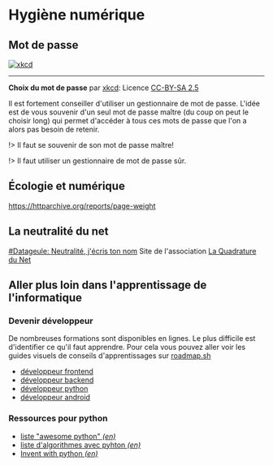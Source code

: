 # Hygiène numérique

## Mot de passe

[![xkcd](https://imgs.xkcd.com/comics/password_strength.png)](https://xkcd.com/936/)

---

<p class="center-p">

**Choix du mot de passe** par [xkcd](https://xkcd.com): Licence [CC-BY-SA 2.5](https://creativecommons.org/licenses/by-sa/2.5/)

</p>

Il est fortement conseiller d'utiliser un gestionnaire de mot de passe. L'idée est de vous souvenir d'un seul mot de passe maître (du coup on peut le choisir long) qui permet d'accéder à tous ces mots de passe que l'on a alors pas besoin de retenir.

!> Il faut se souvenir de son mot de passe maître!

!> Il faut utiliser un gestionnaire de mot de passe sûr.

## Écologie et numérique

<https://httparchive.org/reports/page-weight>

## La neutralité du net

[#Datageule: Neutralité, j'écris ton nom](https://framatube.org/w/64077068-5d05-4815-9095-af63a33a91c4)
Site de l'association [La Quadrature du Net](https://www.laquadrature.net/neutralite_du_net/)

## Aller plus loin dans l'apprentissage de l'informatique

### Devenir développeur

De nombreuses formations sont disponibles en lignes. Le plus difficile est d'identifier ce qu'il faut apprendre. Pour cela vous pouvez aller voir les guides visuels de conseils d'apprentissages sur [roadmap.sh](https://roadmap.sh)

- [développeur frontend](https://roadmap.sh/frontend)
- [développeur backend](https://roadmap.sh/backend)
- [développeur python](https://roadmap.sh/python)
- [développeur android](https://roadmap.sh/android)

### Ressources pour python

- [liste "awesome python" *(en)*](https://github.com/vinta/awesome-python)
- [liste d'algorithmes avec pyhton *(en)*](https://github.com/TheAlgorithms/Python)
- [Invent with python *(en)*](https://inventwithpython.com/)
